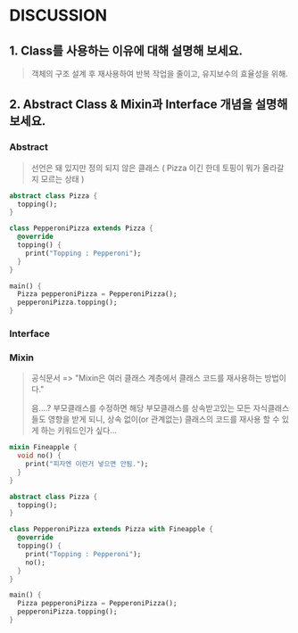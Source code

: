 # DISCUSSION

## 1. Class를 사용하는 이유에 대해 설명해 보세요.
> 객체의 구조 설계 후 재사용하여 반복 작업을 줄이고, 유지보수의 효율성을 위해.

## 2. Abstract Class & Mixin과 Interface 개념을 설명해 보세요.

### Abstract

> 선언은 돼 있지만 정의 되지 않은 클래스 ( Pizza 이긴 한데 토핑이 뭐가 올라갈지 모르는 상태 )

```dart
abstract class Pizza {
  topping();
}

class PepperoniPizza extends Pizza {
  @override
  topping() {
    print("Topping : Pepperoni");
  }
}

main() {
  Pizza pepperoniPizza = PepperoniPizza();
  pepperoniPizza.topping();
}
```

### Interface


### Mixin
> 공식문서 => "Mixin은 여러 클래스 계층에서 클래스 코드를 재사용하는 방법이다."
> 
> 음....? 부모클래스를 수정하면 해당 부모클래스를 상속받고있는 모든 자식클래스들도 영향을 받게 되니,
> 상속 없이(or 관계없는) 클래스의 코드를 재사용 할 수 있게 하는 키워드인가 싶다...

```dart
mixin Fineapple {
  void no() {
    print("피자엔 이런거 넣으면 안됨.");
  }
}

abstract class Pizza {
  topping();
}

class PepperoniPizza extends Pizza with Fineapple {
  @override
  topping() {
    print("Topping : Pepperoni");
    no();
  }
}

main() {
  Pizza pepperoniPizza = PepperoniPizza();
  pepperoniPizza.topping();
}
```